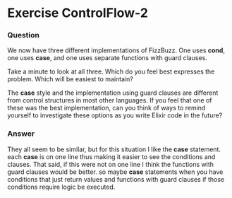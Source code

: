Exercise ControlFlow-2
======================

### Question

We now have three different implementations of FizzBuzz. One uses **cond**, one uses **case**, and one uses separate functions with guard clauses.

Take a minute to look at all three. Which do you feel best expresses the problem. Which will be easiest to maintain?

The **case** style and the implementation using guard clauses are different from control structures in most other languages. If you feel that one of these was the best implementation, can you think of ways to remind yourself to investigate these options as you write Elixir code in the future?


### Answer

They all seem to be similar, but for this situation I like the **case** statement. each **case** is on one line thus making it easier to see the conditions and clauses. That said, if this were not on one line I think the functions with guard clauses would be better. so maybe **case** statements when you have conditions that just return values and functions with guard clauses if those conditions require logic be executed.
